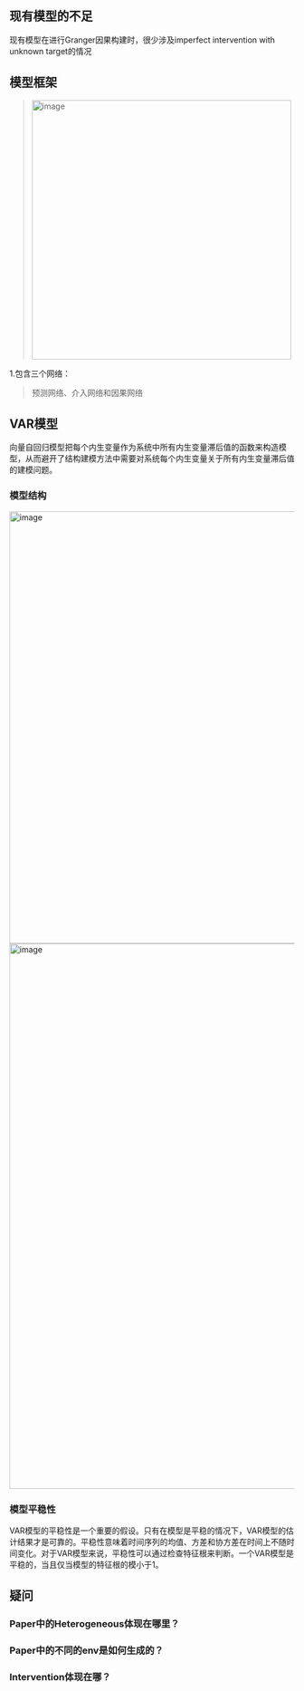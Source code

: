 ## 现有模型的不足

现有模型在进行Granger因果构建时，很少涉及imperfect intervention with unknown target的情况

## 模型框架

> <img width="458" alt="image" src="https://github.com/user-attachments/assets/7eba1199-5965-4547-8d37-e1fc19a3a608">

1.包含三个网络：

> 预测网络、介入网络和因果网络

## VAR模型

向量自回归模型把每个内生变量作为系统中所有内生变量滞后值的函数来构造模型，从而避开了结构建模方法中需要对系统每个内生变量关于所有内生变量滞后值的建模问题。

### 模型结构

<img width="763" alt="image" src="https://github.com/user-attachments/assets/90701a46-3d66-49c6-9adb-e71989e8c4d8">

<img width="963" alt="image" src="https://github.com/user-attachments/assets/942ee306-251c-4fb4-a20c-555a03d5da34">

### 模型平稳性

VAR模型的平稳性是一个重要的假设。只有在模型是平稳的情况下，VAR模型的估计结果才是可靠的。平稳性意味着时间序列的均值、方差和协方差在时间上不随时间变化。对于VAR模型来说，平稳性可以通过检查特征根来判断。一个VAR模型是平稳的，当且仅当模型的特征根的模小于1。

## 疑问

### Paper中的Heterogeneous体现在哪里？

### Paper中的不同的env是如何生成的？

### Intervention体现在哪？
